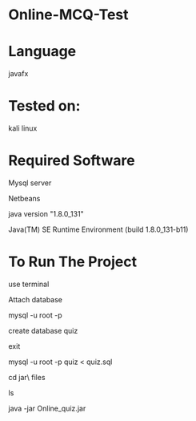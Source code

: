 # Online-MCQ-Test
# Language
javafx
# Tested on:
kali linux
# Required Software
Mysql server

Netbeans

java version "1.8.0_131"

Java(TM) SE Runtime Environment (build 1.8.0_131-b11)
 
 
 # To Run The Project
 
 use terminal
 
 Attach database
 
 mysql -u root -p
 
 create database quiz
 
 exit
 
 mysql -u root -p  quiz  <  quiz.sql
 
 
 cd jar\ files
 
 ls
 
 java -jar Online_quiz.jar
 
 
